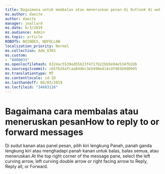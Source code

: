 ```yaml
---
title: Bagaimana untuk membalas atau meneruskan pesan di Outlook di web
ms.author: daeite
author: daeite
manager: joallard
ms.date: 6/3/2019
ms.audience: Admin
ms.topic: article
ROBOTS: NOINDEX, NOFOLLOW
localization_priority: Normal
ms.collection: Adm_O365
ms.custom:
- "8000033"
ms.openlocfilehash: 6324ac5539ed55623f4717b22bb9e94e534fb2db
ms.sourcegitcommit: c65fb26afcaa8446c3e5490ed14c4f403b9d0945
ms.translationtype: MT
ms.contentlocale: id-ID
ms.lasthandoff: 06/03/2019
ms.locfileid: "34683126"
---
```

# <a name="how-to-reply-to-or-forward-messages"></a><span data-ttu-id="6ce0c-102">Bagaimana cara membalas atau meneruskan pesan</span><span class="sxs-lookup"><span data-stu-id="6ce0c-102">How to reply to or forward messages</span></span>

<span data-ttu-id="6ce0c-103">Di sudut kanan atas panel pesan, pilih kiri lengkung Panah, panah ganda lengkung kiri atau menghadapi panah kanan untuk balas, balas semua, atau meneruskan.</span><span class="sxs-lookup"><span data-stu-id="6ce0c-103">At the top right corner of the message pane, select the left curving arrow, left curving double arrow or right facing arrow to Reply, Reply all, or Forward.</span></span>